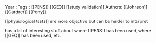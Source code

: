 Year   :
Tags   : [[PENS]] [[GEQ]] [[study validation]]
Authors: [[Johnson]] [[Gardner]] [[Perry]]

[[physiological tests]] are more objective but can be harder to interpret

has a lot of interesting stuff about where [[PENS]] has been used, where [[GEQ]] has been used, etc.
